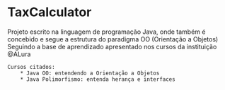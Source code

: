 # TaxCalculator

Projeto escrito na linguagem de programação Java, onde também é concebido e segue a estrutura do paradigma OO (Orientação a Objetos) Seguindo a base de aprendizado apresentado nos cursos da instituição @ALura

    Cursos citados:
        * Java OO: entendendo a Orientação a Objetos
        * Java Polimorfismo: entenda herança e interfaces